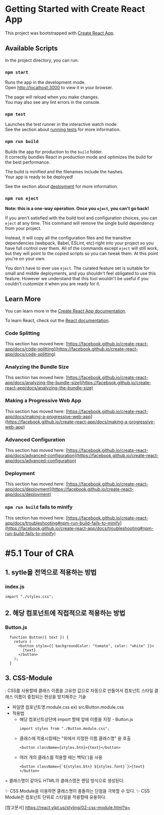 # Getting Started with Create React App

This project was bootstrapped with [Create React App](https://github.com/facebook/create-react-app).

## Available Scripts

In the project directory, you can run:

### `npm start`

Runs the app in the development mode.\
Open [http://localhost:3000](http://localhost:3000) to view it in your browser.

The page will reload when you make changes.\
You may also see any lint errors in the console.

### `npm test`

Launches the test runner in the interactive watch mode.\
See the section about [running tests](https://facebook.github.io/create-react-app/docs/running-tests) for more information.

### `npm run build`

Builds the app for production to the `build` folder.\
It correctly bundles React in production mode and optimizes the build for the best performance.

The build is minified and the filenames include the hashes.\
Your app is ready to be deployed!

See the section about [deployment](https://facebook.github.io/create-react-app/docs/deployment) for more information.

### `npm run eject`

**Note: this is a one-way operation. Once you `eject`, you can't go back!**

If you aren't satisfied with the build tool and configuration choices, you can `eject` at any time. This command will remove the single build dependency from your project.

Instead, it will copy all the configuration files and the transitive dependencies (webpack, Babel, ESLint, etc) right into your project so you have full control over them. All of the commands except `eject` will still work, but they will point to the copied scripts so you can tweak them. At this point you're on your own.

You don't have to ever use `eject`. The curated feature set is suitable for small and middle deployments, and you shouldn't feel obligated to use this feature. However we understand that this tool wouldn't be useful if you couldn't customize it when you are ready for it.

## Learn More

You can learn more in the [Create React App documentation](https://facebook.github.io/create-react-app/docs/getting-started).

To learn React, check out the [React documentation](https://reactjs.org/).

### Code Splitting

This section has moved here: [https://facebook.github.io/create-react-app/docs/code-splitting](https://facebook.github.io/create-react-app/docs/code-splitting)

### Analyzing the Bundle Size

This section has moved here: [https://facebook.github.io/create-react-app/docs/analyzing-the-bundle-size](https://facebook.github.io/create-react-app/docs/analyzing-the-bundle-size)

### Making a Progressive Web App

This section has moved here: [https://facebook.github.io/create-react-app/docs/making-a-progressive-web-app](https://facebook.github.io/create-react-app/docs/making-a-progressive-web-app)

### Advanced Configuration

This section has moved here: [https://facebook.github.io/create-react-app/docs/advanced-configuration](https://facebook.github.io/create-react-app/docs/advanced-configuration)

### Deployment

This section has moved here: [https://facebook.github.io/create-react-app/docs/deployment](https://facebook.github.io/create-react-app/docs/deployment)

### `npm run build` fails to minify

This section has moved here: [https://facebook.github.io/create-react-app/docs/troubleshooting#npm-run-build-fails-to-minify](https://facebook.github.io/create-react-app/docs/troubleshooting#npm-run-build-fails-to-minify)

# #5.1 Tour of CRA

## 1. sytle을 전역으로 적용하는 방법

### index.js

```
import "./styles.css";
```

## 2. 해당 컴포넌트에 직접적으로 적용하는 방법

### Button.js

```
  function Button({ text }) {
    return (
      <button style={{ backgroundColor: "tomato", color: "white" }}>
        {text}
      </button>
    );
  }
```

## 3. CSS-Module

: CSS를 사용할때 클래스 이름을 고유한 값으로 자동으로 만들어서 컴포넌트 스타일 클래스 이름이 중첩되는 현상을 방지해주는 기술

- 파일명
  컴포넌트명.module.css
  ex) src/Button.module.css
- 적용법
  - 해당 컴포넌트상단에 import 할때 앞에 이름을 지정 - Button.js
    ```
    import styles from "./Button.module.css";
    ```
  - 클래스에 적용시킬때는 "위에서 지정한 이름.클래스명" 을 호출
    ```
    <button className={styles.btn}>{text}</button>
    ```
  - 여러 개의 클래스를 적용할 때는 백틱(`)을 사용
    ```
    <button className={`${styles.btn} ${styles.font}`}>{text}</button>
    ```

= 클래스명이 같아도 HTML의 클래스명은 랜덤 방식으로 생성된다.

✨ CSS Module을 이용하면 클래스명이 충돌하는 단점을 극복할 수 있다.
✨ CSS Module은 컴포넌트 단위로 스타일을 적용할때 유용하다.

[참고문서] <https://react.vlpt.us/styling/02-css-module.html?q=>
